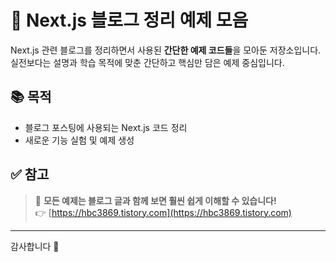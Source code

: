 # 📝 Next.js 블로그 정리 예제 모음

Next.js 관련 블로그를 정리하면서 사용된 **간단한 예제 코드들**을 모아둔 저장소입니다.  
실전보다는 설명과 학습 목적에 맞춘 간단하고 핵심만 담은 예제 중심입니다.

## 📚 목적

- 블로그 포스팅에 사용되는 Next.js 코드 정리
- 새로운 기능 실험 및 예제 생성

## ✅ 참고

> 📌 **모든 예제는 블로그 글과 함께 보면 훨씬 쉽게 이해할 수 있습니다!**  
> 👉 [https://hbc3869.tistory.com](https://hbc3869.tistory.com)

---

감사합니다 🙏
